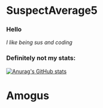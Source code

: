 # SuspectAverage5

### Hello

_I like being sus and coding_

### Definitely not my stats:

[![Anurag's GitHub stats](https://github-readme-stats.vercel.app/api?username=SuspectAverage5&theme=merko)](https://github.com/anuraghazra/github-readme-stats)

# Amogus
